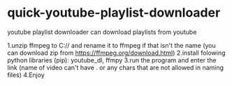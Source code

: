 # quick-youtube-playlist-downloader
youtube playlist downloader can download playlists from youtube

1.unzip ffmpeg to C:// and rename it to ffmpeg if that isn't the name (you can download zip from https://ffmpeg.org/download.html)
2.install folowing python libraries (pip): youtube_dl, ffmpy
3.run the program and enter the link (name of video can't have . or any chars that are not allowed in naming files)
4.Enjoy
